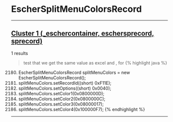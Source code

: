 # EscherSplitMenuColorsRecord

***

## [Cluster 1 (_eschercontainer, eschersprecord, sprecord)](./1)
1 results
> test that we get the same value as excel and , for 
{% highlight java %}
2180. EscherSplitMenuColorsRecord splitMenuColors = new EscherSplitMenuColorsRecord();
2208. splitMenuColors.setRecordId((short) 0xF11E);
2209. splitMenuColors.setOptions((short) 0x0040);
2210. splitMenuColors.setColor1(0x0800000D);
2211. splitMenuColors.setColor2(0x0800000C);
2212. splitMenuColors.setColor3(0x08000017);
2213. splitMenuColors.setColor4(0x100000F7);
{% endhighlight %}

***

